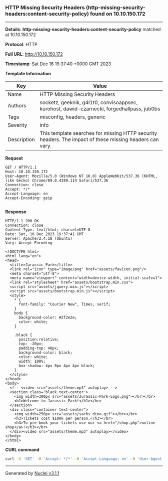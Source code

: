 ### HTTP Missing Security Headers (http-missing-security-headers:content-security-policy) found on 10.10.150.172

----
**Details**: **http-missing-security-headers:content-security-policy** matched at 10.10.150.172

**Protocol**: HTTP

**Full URL**: http://10.10.150.172

**Timestamp**: Sat Dec 16 19:37:40 +0000 GMT 2023

**Template Information**

| Key | Value |
| --- | --- |
| Name | HTTP Missing Security Headers |
| Authors | socketz, geeknik, g4l1t0, convisoappsec, kurohost, dawid-czarnecki, forgedhallpass, jub0bs |
| Tags | misconfig, headers, generic |
| Severity | info |
| Description | This template searches for missing HTTP security headers. The impact of these missing headers can vary.<br> |

**Request**
```http
GET / HTTP/1.1
Host: 10.10.150.172
User-Agent: Mozilla/5.0 (Windows NT 10.0) AppleWebKit/537.36 (KHTML, like Gecko) Chrome/89.0.4389.114 Safari/537.36
Connection: close
Accept: */*
Accept-Language: en
Accept-Encoding: gzip


```

**Response**
```http
HTTP/1.1 200 OK
Connection: close
Content-Type: text/html; charset=UTF-8
Date: Sat, 16 Dec 2023 19:37:41 GMT
Server: Apache/2.4.18 (Ubuntu)
Vary: Accept-Encoding

<!DOCTYPE html>
<html lang="en">
<head>
  <title>Jarassic Park</title>
  <link rel="icon" type="image/png" href="assets/favicon.png"/>
  <meta charset="utf-8">
  <meta name="viewport" content="width=device-width, initial-scale=1">
  <link rel="stylesheet" href="assets/bootstrap.min.css">
  <script src="assets/jquery.min.js"></script>
  <script src="assets/bootstrap.min.js"></script>
  <style>
    * {
      font-family: "Courier New", Times, serif;
    }
    body {
      background-color: #2f2e2e;
      color: white;
    }

    .black {
      position:relative;
      top: -20px;
      padding-top: 40px;
      background-color: black;
      color: white;
      width: 100%;
      box-shadow: 4px 0px 4px 4px black;
    }
  </style>
</head>
<body>
  <!-- <video src="assets/theme.mp3" autoplay> -->
  <section class='black text-center'>
    <img width=300px src="assets/Jurassic-Park-Logo.png"></br></br>
    <h1>Welcome to Jarassic Park!</h1></br>
  </section>
  <div class="container text-center">
    <img width=250px src="assets/sachs_dino.gif"></br></br>
    <h3>Tickets cost $100k per person.</h3></br>
    <h3>To pre-book your tickets use our <a href="/shop.php">online shop</a>!</h3></br>
  </div><video src="assets/theme.mp3" autoplay></video>
</body>
</html>

```


**CURL command**
```sh
curl -X 'GET' -H 'Accept: */*' -H 'Accept-Language: en' -H 'User-Agent: Mozilla/5.0 (Windows NT 10.0) AppleWebKit/537.36 (KHTML, like Gecko) Chrome/89.0.4389.114 Safari/537.36' 'http://10.10.150.172'
```

----

Generated by [Nuclei v3.1.1](https://github.com/projectdiscovery/nuclei)